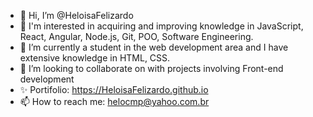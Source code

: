 -   👋 Hi, I’m @HeloisaFelizardo
-   👀 I'm interested in acquiring and improving knowledge in JavaScript, React, Angular, Node.js, Git, POO, Software Engineering.
-   🌱 I’m currently a student in the web development area and I have extensive knowledge in HTML, CSS.
-   💞️ I’m looking to collaborate on with projects involving Front-end development
-   ✨ Portifolio: https://HeloisaFelizardo.github.io
-   📫 How to reach me: helocmp@yahoo.com.br

<!---
HeloisaFelizardo/HeloisaFelizardo is a ✨ special ✨ repository because its `README.md` (this file) appears on your GitHub profile.
You can click the Preview link to take a look at your changes.
--->
